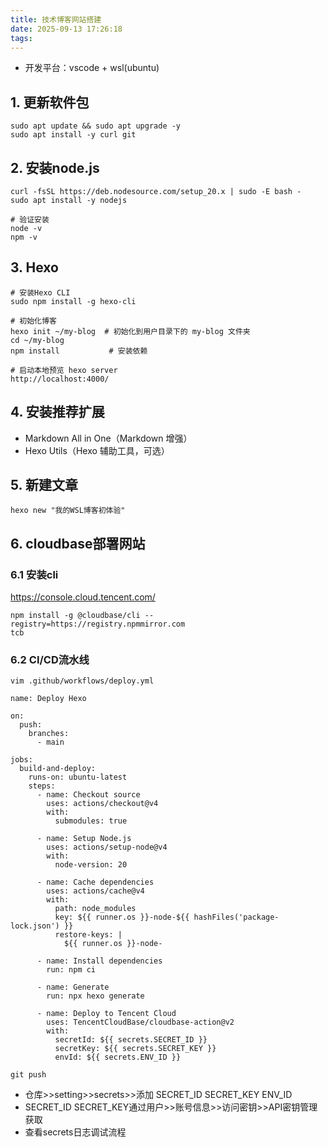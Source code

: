 ```yaml
---
title: 技术博客网站搭建
date: 2025-09-13 17:26:18
tags:
---
```


- 开发平台：vscode + wsl(ubuntu)

## 1. 更新软件包
```
sudo apt update && sudo apt upgrade -y
sudo apt install -y curl git
```
## 2. 安装node.js
```
curl -fsSL https://deb.nodesource.com/setup_20.x | sudo -E bash -
sudo apt install -y nodejs
```

```
# 验证安装
node -v
npm -v
```

## 3. Hexo
```
# 安装Hexo CLI
sudo npm install -g hexo-cli
```

```
# 初始化博客
hexo init ~/my-blog  # 初始化到用户目录下的 my-blog 文件夹
cd ~/my-blog
npm install           # 安装依赖
```

```
# 启动本地预览 hexo server
http://localhost:4000/
```
## 4. 安装推荐扩展
- Markdown All in One​​（Markdown 增强）
- Hexo Utils​​（Hexo 辅助工具，可选）

## 5. 新建文章
`hexo new "我的WSL博客初体验"`

## 6. cloudbase部署网站
### 6.1 安装cli
https://console.cloud.tencent.com/
```
npm install -g @cloudbase/cli --registry=https://registry.npmmirror.com
tcb
```
### 6.2 CI/CD流水线
`vim .github/workflows/deploy.yml`
```
name: Deploy Hexo

on:
  push:
    branches:
      - main

jobs:
  build-and-deploy:
    runs-on: ubuntu-latest
    steps:
      - name: Checkout source
        uses: actions/checkout@v4
        with:
          submodules: true

      - name: Setup Node.js
        uses: actions/setup-node@v4
        with:
          node-version: 20

      - name: Cache dependencies
        uses: actions/cache@v4
        with:
          path: node_modules
          key: ${{ runner.os }}-node-${{ hashFiles('package-lock.json') }}
          restore-keys: |
            ${{ runner.os }}-node-

      - name: Install dependencies
        run: npm ci

      - name: Generate
        run: npx hexo generate

      - name: Deploy to Tencent Cloud
        uses: TencentCloudBase/cloudbase-action@v2
        with:
          secretId: ${{ secrets.SECRET_ID }}   
          secretKey: ${{ secrets.SECRET_KEY }} 
          envId: ${{ secrets.ENV_ID }}         

```
```git push```
- 仓库>>setting>>secrets>>添加 SECRET_ID SECRET_KEY ENV_ID
- SECRET_ID SECRET_KEY通过用户>>账号信息>>访问密钥>>API密钥管理获取
- 查看secrets日志调试流程
